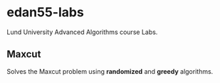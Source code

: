# edan55-labs
Lund University Advanced Algorithms course Labs.

## Maxcut ##
Solves the Maxcut problem using **randomized** and **greedy** algorithms.
